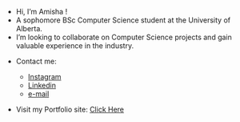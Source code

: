 - Hi, I’m Amisha !
- A sophomore BSc Computer Science student at the University of Alberta.
- I’m looking to collaborate on Computer Science projects and gain valuable experience in the industry.

* Contact me:
  - [Instagram](https://www.instagram.com/amisha.rao/)
  - [Linkedin](https://www.linkedin.com/in/amisha-bavineni-617711225/)
  - [e-mail](mailto:amisha.ruwais@gmail.com)

* Visit my Portfolio site: [Click Here](https://amisha.github.io/)
